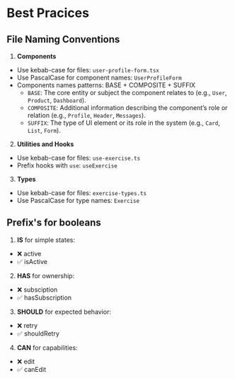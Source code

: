 # Best Pracices

## File Naming Conventions

1. **Components**

- Use kebab-case for files: `user-profile-form.tsx`
- Use PascalCase for component names: `UserProfileForm`
- Components names patterns: BASE + COMPOSITE + SUFFIX
  - `BASE`: The core entity or subject the component relates to (e.g., `User`, `Product`, `Dashboard`).
  - `COMPOSITE`: Additional information describing the component’s role or relation (e.g., `Profile`, `Header`, `Messages`).
  - `SUFFIX`: The type of UI element or its role in the system (e.g., `Card`, `List`, `Form`).

2. **Utilities and Hooks**

- Use kebab-case for files: `use-exercise.ts`
- Prefix hooks with `use`: `useExercise`

3. **Types**

- Use kebab-case for files: `exercise-types.ts`
- Use PascalCase for type names: `Exercise`

## Prefix's for booleans

1. **IS** for simple states:

- ❌ active
- ✅ isActive

2. **HAS** for ownership:

- ❌ subsciption
- ✅ hasSubscription

3. **SHOULD** for expected behavior:

- ❌ retry
- ✅ shouldRetry

4. **CAN** for capabilities:

- ❌ edit
- ✅ canEdit
